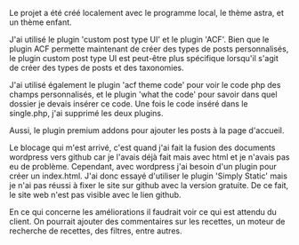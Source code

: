 Le projet a été créé localement avec le programme local, le thème astra, et un thème enfant.

J'ai utilisé le plugin 'custom post type UI' et le plugin 'ACF'. Bien que le plugin ACF permette maintenant de créer des types de posts personnalisés, le plugin custom post type UI est peut-être plus spécifique lorsqu'il s'agit de créer des types de posts et des taxonomies.

J'ai utilisé également le plugin 'acf theme code' pour voir le code php des champs personnalisés, et le plugin 'what the code'  pour savoir dans quel dossier je devais insérer ce code. Une fois le code inséré dans le single.php, j'ai supprimé les deux plugins.

Aussi, le plugin premium addons pour ajouter les posts à la page d'accueil.

Le blocage qui m'est arrivé, c'est quand j'ai fait la fusion des documents wordpress vers github car je l'avais déjà fait mais avec html et je n'avais pas eu de problème. Cependant, avec wordpress j'ai besoin d'un plugin pour créer un index.html. J'ai donc essayé d'utiliser le plugin 'Simply Static' mais je n'ai pas réussi à fixer le site sur github avec la version gratuite. De ce fait, le site web n'est pas visible avec le lien github.

En ce qui concerne les améliorations il faudrait voir ce qui est attendu du client. On pourrait ajouter des commentaires sur les recettes, un moteur de recherche de recettes, des filtres, entre autres.


